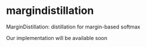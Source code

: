 # margindistillation
MarginDistillation: distillation for margin-based softmax

Our implementation will be available soon
